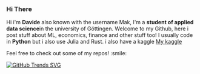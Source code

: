 ### Hi There
<p>
Hi i'm <b>Davide</b> also known with the username Mak, I'm a <b>student of applied data science</b>in the university of Göttingen. Welcome to my Github, here i post stuff about ML, economics, finance and other stuff too!
I usually code in <b>Python</b> but i also use Julia and Rust. i also have a kaggle <a href="https://www.kaggle.com/davidemattioli">My kaggle</a>
</p>
Feel free to check out some of my repos! :smile:

[![GitHub Trends SVG](https://api.githubtrends.io/user/svg/mak8427/langs)](https://githubtrends.io)
